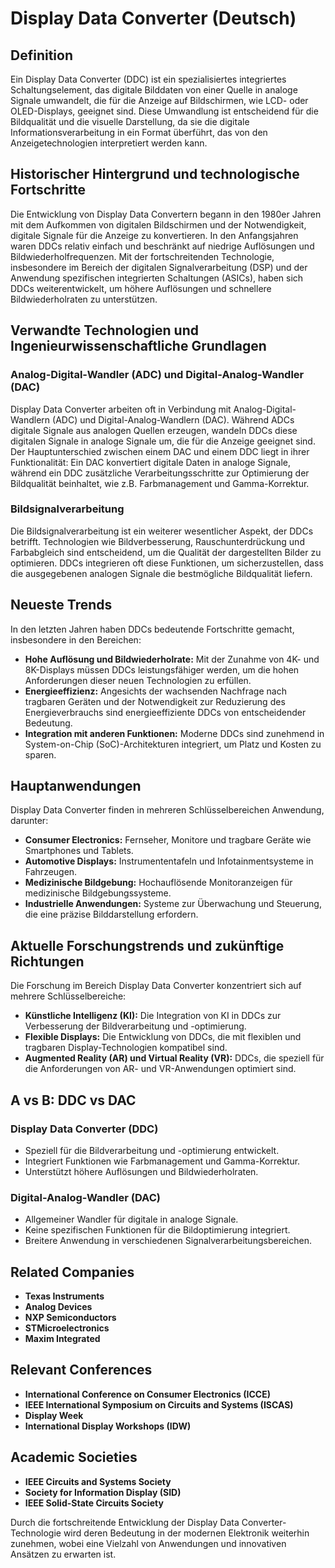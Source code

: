 # Display Data Converter (Deutsch)

## Definition

Ein Display Data Converter (DDC) ist ein spezialisiertes integriertes Schaltungselement, das digitale Bilddaten von einer Quelle in analoge Signale umwandelt, die für die Anzeige auf Bildschirmen, wie LCD- oder OLED-Displays, geeignet sind. Diese Umwandlung ist entscheidend für die Bildqualität und die visuelle Darstellung, da sie die digitale Informationsverarbeitung in ein Format überführt, das von den Anzeigetechnologien interpretiert werden kann.

## Historischer Hintergrund und technologische Fortschritte

Die Entwicklung von Display Data Convertern begann in den 1980er Jahren mit dem Aufkommen von digitalen Bildschirmen und der Notwendigkeit, digitale Signale für die Anzeige zu konvertieren. In den Anfangsjahren waren DDCs relativ einfach und beschränkt auf niedrige Auflösungen und Bildwiederholfrequenzen. Mit der fortschreitenden Technologie, insbesondere im Bereich der digitalen Signalverarbeitung (DSP) und der Anwendung spezifischen integrierten Schaltungen (ASICs), haben sich DDCs weiterentwickelt, um höhere Auflösungen und schnellere Bildwiederholraten zu unterstützen.

## Verwandte Technologien und Ingenieurwissenschaftliche Grundlagen

### Analog-Digital-Wandler (ADC) und Digital-Analog-Wandler (DAC)

Display Data Converter arbeiten oft in Verbindung mit Analog-Digital-Wandlern (ADC) und Digital-Analog-Wandlern (DAC). Während ADCs digitale Signale aus analogen Quellen erzeugen, wandeln DDCs diese digitalen Signale in analoge Signale um, die für die Anzeige geeignet sind. Der Hauptunterschied zwischen einem DAC und einem DDC liegt in ihrer Funktionalität: Ein DAC konvertiert digitale Daten in analoge Signale, während ein DDC zusätzliche Verarbeitungsschritte zur Optimierung der Bildqualität beinhaltet, wie z.B. Farbmanagement und Gamma-Korrektur.

### Bildsignalverarbeitung

Die Bildsignalverarbeitung ist ein weiterer wesentlicher Aspekt, der DDCs betrifft. Technologien wie Bildverbesserung, Rauschunterdrückung und Farbabgleich sind entscheidend, um die Qualität der dargestellten Bilder zu optimieren. DDCs integrieren oft diese Funktionen, um sicherzustellen, dass die ausgegebenen analogen Signale die bestmögliche Bildqualität liefern.

## Neueste Trends

In den letzten Jahren haben DDCs bedeutende Fortschritte gemacht, insbesondere in den Bereichen:

- **Hohe Auflösung und Bildwiederholrate:** Mit der Zunahme von 4K- und 8K-Displays müssen DDCs leistungsfähiger werden, um die hohen Anforderungen dieser neuen Technologien zu erfüllen.
- **Energieeffizienz:** Angesichts der wachsenden Nachfrage nach tragbaren Geräten und der Notwendigkeit zur Reduzierung des Energieverbrauchs sind energieeffiziente DDCs von entscheidender Bedeutung.
- **Integration mit anderen Funktionen:** Moderne DDCs sind zunehmend in System-on-Chip (SoC)-Architekturen integriert, um Platz und Kosten zu sparen.

## Hauptanwendungen

Display Data Converter finden in mehreren Schlüsselbereichen Anwendung, darunter:

- **Consumer Electronics:** Fernseher, Monitore und tragbare Geräte wie Smartphones und Tablets.
- **Automotive Displays:** Instrumententafeln und Infotainmentsysteme in Fahrzeugen.
- **Medizinische Bildgebung:** Hochauflösende Monitoranzeigen für medizinische Bildgebungssysteme.
- **Industrielle Anwendungen:** Systeme zur Überwachung und Steuerung, die eine präzise Bilddarstellung erfordern.

## Aktuelle Forschungstrends und zukünftige Richtungen

Die Forschung im Bereich Display Data Converter konzentriert sich auf mehrere Schlüsselbereiche:

- **Künstliche Intelligenz (KI):** Die Integration von KI in DDCs zur Verbesserung der Bildverarbeitung und -optimierung.
- **Flexible Displays:** Die Entwicklung von DDCs, die mit flexiblen und tragbaren Display-Technologien kompatibel sind.
- **Augmented Reality (AR) und Virtual Reality (VR):** DDCs, die speziell für die Anforderungen von AR- und VR-Anwendungen optimiert sind.

## A vs B: DDC vs DAC

### Display Data Converter (DDC)

- Speziell für die Bildverarbeitung und -optimierung entwickelt.
- Integriert Funktionen wie Farbmanagement und Gamma-Korrektur.
- Unterstützt höhere Auflösungen und Bildwiederholraten.

### Digital-Analog-Wandler (DAC)

- Allgemeiner Wandler für digitale in analoge Signale.
- Keine spezifischen Funktionen für die Bildoptimierung integriert.
- Breitere Anwendung in verschiedenen Signalverarbeitungsbereichen.

## Related Companies

- **Texas Instruments**
- **Analog Devices**
- **NXP Semiconductors**
- **STMicroelectronics**
- **Maxim Integrated**

## Relevant Conferences

- **International Conference on Consumer Electronics (ICCE)**
- **IEEE International Symposium on Circuits and Systems (ISCAS)**
- **Display Week**
- **International Display Workshops (IDW)**

## Academic Societies

- **IEEE Circuits and Systems Society**
- **Society for Information Display (SID)**
- **IEEE Solid-State Circuits Society**

Durch die fortschreitende Entwicklung der Display Data Converter-Technologie wird deren Bedeutung in der modernen Elektronik weiterhin zunehmen, wobei eine Vielzahl von Anwendungen und innovativen Ansätzen zu erwarten ist.